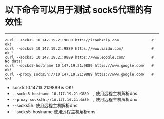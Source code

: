 
# 以下命令可以用于测试 sock5代理的有效性
------------------------------------------
```
curl --socks5 10.147.19.21:9889 http://icanhazip.com               # ok!
curl --socks5 10.147.19.21:9889 https://www.baidu.com/             #  ok !
curl --socks5 10.147.19.21:9889 https://www.google.com/            # No data!
curl --socks5-hostname 10.147.19.21:9889 https://www.google.com/   # ok!
curl --proxy socks5h://10.147.19.21:9889 https://www.google.com/   # ok!
```
-  sock5:10.147.19.21:9889 is OK!
-  ```--socks5-hostname 10.147.19.21:9889  ```, 使用远程主机解析dns
-  ```--proxy socks5h://10.147.19.21:9889  ```, 使用远程主机解析dns
-  --socks5h: 使用远程主机解析dns
-  --socks5-hostname  使用远程主机解析dns

